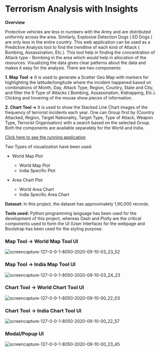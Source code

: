 # Terrorism Analysis with Insights

**Overview**

Protective vehicles are less in numbers with the Army and are distributed uniformly across the area. Similarly, Explosive Detection Dogs ( ED Dogs ) are only less in the entire country. This web application can be used as a Predictive Analysis tool to find the trendline of each kind of Attack ( Bombing, Assassination, Etc.). This tool help in finding the concentration of Attack type - Bombing in the area which would help in allocation of the resources. Visualizing the data gives clear patterns about the data and makes it easy for the analysis. There are two components:

**1. Map Tool ->** It is used to generate a Scatter Geo Map with markers for highlighting the latitude/longitude where the incident happened based on combinations of Month, Day, Attack Type, Region, Country, State and City, and filter the 9 Type of Attacks ( Bombing, Assassination, Kidnapping, Etc.). Clicking and hovering of the mouse show pieces of information. 

**2. Chart Tool ->** It is used to show the Stacked Line Chart images of the frequency of terrorist incidents each year. One can Group first by (Country Attacked, Region, Target Nationality, Target Type, Type of Attack, Weapon Type, Terrorist Organisation) with a search based on the selected Group. Both the components are available separately for the World and India. 

[Click here to see the running application](https://terrorism-analysis-insights.herokuapp.com/)

Two Types of visualization have been used:

- World Map Plot
   - World Map Plot
   - India Specific Plot
     
- Area Chart Plot
   - World Area Chart
   - India Specific Area Chart


**Dataset:**
In this project, the dataset has approximately 1,90,000 records. 

**Tools used:**
Python programming language has been used for the development of this project, whereas Dash and Plotly are the critical components used to form the UI (User Interface) for the webpage and Bootstrap has been used for the styling purpose. 


### Map Tool -> World Map Tool UI
![screencapture-127-0-0-1-8050-2020-09-10-03_23_52](https://user-images.githubusercontent.com/35863072/92661582-89833c80-f31a-11ea-9213-6db2d21c769e.jpg)


### Map Tool -> India Map Tool UI
![screencapture-127-0-0-1-8050-2020-09-10-03_24_23](https://user-images.githubusercontent.com/35863072/92661758-ef6fc400-f31a-11ea-8a0a-b02e6adb56b1.jpg)


### Chart Tool -> World Chart Tool UI
![screencapture-127-0-0-1-8050-2020-09-10-00_22_03](https://user-images.githubusercontent.com/35863072/92661827-14643700-f31b-11ea-8a12-9a62afb2ab21.jpg)


### Chart Tool -> India Chart Tool UI
![screencapture-127-0-0-1-8050-2020-09-10-00_22_57](https://user-images.githubusercontent.com/35863072/92661846-1f1ecc00-f31b-11ea-9079-11b72ae0d556.jpg)


### Modal/Popup UI
![screencapture-127-0-0-1-8050-2020-09-10-00_23_45](https://user-images.githubusercontent.com/35863072/92661854-2645da00-f31b-11ea-858b-017d3a333b37.jpg)

